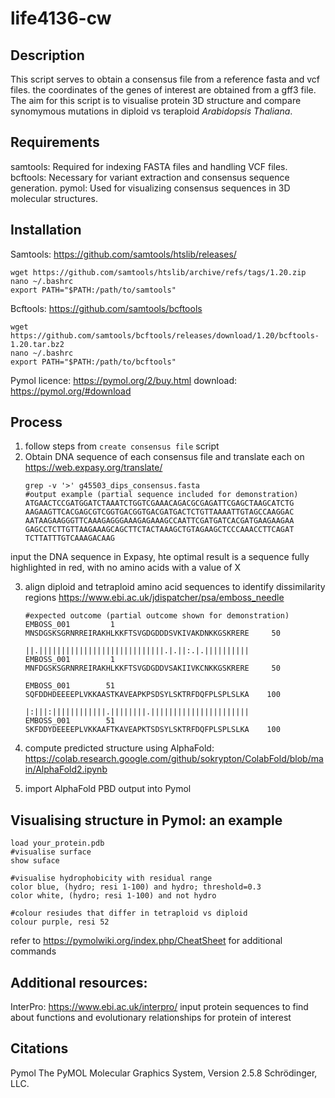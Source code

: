 # life4136-cw

## Description 
This script serves to obtain a consensus file from a reference fasta and vcf files. the coordinates of the genes of interest are obtained from a gff3 file. 
The aim for this script is to visualise protein 3D structure and compare synomymous mutations in diploid vs teraploid *Arabidopsis Thaliana*. 

## Requirements 
samtools: Required for indexing FASTA files and handling VCF files.
bcftools: Necessary for variant extraction and consensus sequence generation.
pymol: Used for visualizing consensus sequences in 3D molecular structures.

## Installation 
Samtools: https://github.com/samtools/htslib/releases/
```
wget https://github.com/samtools/htslib/archive/refs/tags/1.20.zip
nano ~/.bashrc
export PATH="$PATH:/path/to/samtools"
```

Bcftools: https://github.com/samtools/bcftools
```
wget https://github.com/samtools/bcftools/releases/download/1.20/bcftools-1.20.tar.bz2
nano ~/.bashrc
export PATH="$PATH:/path/to/bcftools"
```

Pymol
licence: https://pymol.org/2/buy.html
download: https://pymol.org/#download


## Process

1. follow steps from ``` create consensus file ``` script
2. Obtain DNA sequence of each consensus file and translate each on https://web.expasy.org/translate/
   ```
   grep -v '>' g45503_dips_consensus.fasta
   #output example (partial sequence included for demonstration) 
   ATGAACTCCGATGGATCTAAATCTGGTCGAAACAGACGCGAGATTCGAGCTAAGCATCTG
   AAGAAGTTCACGAGCGTCGGTGACGGTGACGATGACTCTGTTAAAATTGTAGCCAAGGAC
   AATAAGAAGGGTTCAAAGAGGGAAAGAGAAAGCCAATTCGATGATCACGATGAAGAAGAA
   GAGCCTCTTGTTAAGAAAGCAGCTTCTACTAAAGCTGTAGAAGCTCCCAAACCTTCAGAT
   TCTTATTTGTCAAAGACAAG
   ```
input the DNA sequence in Expasy, hte optimal result is a sequence fully highlighted in red, with no amino acids with a value of X

3. align diploid and tetraploid amino acid sequences to identify dissimilarity regions
   https://www.ebi.ac.uk/jdispatcher/psa/emboss_needle

   ```
   #expected outcome (partial outcome shown for demonstration) 
   EMBOSS_001         1 MNSDGSKSGRNRREIRAKHLKKFTSVGDGDDDSVKIVAKDNKKGSKRERE     50
                     ||.||||||||||||||||||||||||||||.|.||:.|.||||||||||
   EMBOSS_001         1 MNFDGSKSGRNRREIRAKHLKKFTSVGDGDDVSAKIIVKCNKKGSKRERE     50

   EMBOSS_001        51 SQFDDHDEEEEPLVKKAASTKAVEAPKPSDSYLSKTRFDQFPLSPLSLKA    100
                     |:|||:||||||||||||.||||||||.||||||||||||||||||||||
   EMBOSS_001        51 SKFDDYDEEEEPLVKKAAFTKAVEAPKTSDSYLSKTRFDQFPLSPLSLKA    100
   ```
4. compute predicted structure using AlphaFold: https://colab.research.google.com/github/sokrypton/ColabFold/blob/main/AlphaFold2.ipynb
5. import AlphaFold PBD output into Pymol

## Visualising structure in Pymol: an example

``` 
load your_protein.pdb
#visualise surface
show suface

#visualise hydrophobicity with residual range
color blue, (hydro; resi 1-100) and hydro; threshold=0.3
color white, (hydro; resi 1-100) and not hydro

#colour resiudes that differ in tetraploid vs diploid
colour purple, resi 52

```
refer to https://pymolwiki.org/index.php/CheatSheet for additional commands

## Additional resources: 
InterPro: https://www.ebi.ac.uk/interpro/
input protein sequences to find about functions and evolutionary relationships for protein of interest


## Citations 
Pymol
The PyMOL Molecular Graphics System, Version 2.5.8 Schrödinger, LLC.


    
